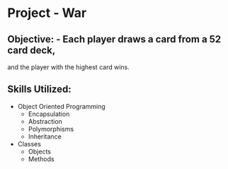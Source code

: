 # Project - War

## Objective: - Each player draws a card from a 52 card deck,
and the player with the highest card wins.

## Skills Utilized:
- Object Oriented Programming
  - Encapsulation
  - Abstraction
  - Polymorphisms
  - Inheritance
- Classes
  - Objects
  - Methods